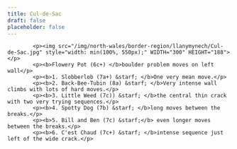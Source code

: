 ```yaml
---
title: Cul-de-Sac
draft: false
placeholder: false
---
```



            <p><img src="/img/north-wales/border-region/llanymynech/Cul-de-Sac.jpg" style="width: min(100%, 550px);" WIDTH="300" HEIGHT="188"></p>
            <p><b>Flowery Pot (6c+) </b>boulder problem moves on left wall</p>
            <p><b>1. Slobberlob (7a+) &starf; </b>One very mean move.</p>
            <p><b>2. Back-Bee-Tubin (8a) &starf; </b>Very intense wall climbs with lots of hard moves.</p>
            <p><b>3. Little Weed (7c)) &starf; </b>the central thin crack with two very trying sequences.</p>
            <p><b>4. Spotty Dog (7b) &starf; </b>long moves between the breaks.</p>
            <p><b>5. Bill and Ben (7c) &starf;</b> even longer moves between the breaks.</p>
            <p><b>6. C'est Chaud (7c+) &starf; </b>intense sequence just left of the wide crack.</p>




